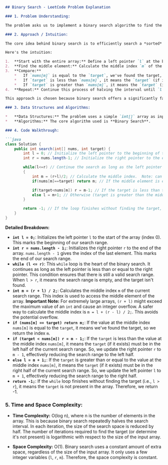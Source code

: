 ```markdown
## Binary Search - LeetCode Problem Explanation

### 1. Problem Understanding:

The problem asks us to implement a binary search algorithm to find the index of a given `target` value within a sorted array `nums`. If the `target` exists in the array, we should return its index. If the `target` does not exist, we should return -1.

### 2. Approach / Intuition:

The core idea behind binary search is to efficiently search a *sorted* array. Instead of checking each element one by one (as in a linear search), we repeatedly divide the search interval in half.

Here's the intuition:

1.  **Start with the entire array:** Define a left pointer `l` at the beginning and a right pointer `r` at the end of the array.
2.  **Find the middle element:** Calculate the middle index `m` of the current interval (`l` to `r`).
3.  **Compare:**
    *   If `nums[m]` is equal to the `target`, we've found the target, and we return `m`.
    *   If `target` is less than `nums[m]`, it means the `target` (if it exists) must be in the left half of the array. So, we update the right pointer `r` to `m - 1`.
    *   If `target` is greater than `nums[m]`, it means the `target` (if it exists) must be in the right half of the array. So, we update the left pointer `l` to `m + 1`.
4.  **Repeat:** Continue this process of halving the interval until `l` becomes greater than `r`. If `l > r`, it means the `target` is not in the array, so we return -1.

This approach is chosen because binary search offers a significantly faster search time (logarithmic) compared to linear search (linear) when dealing with sorted arrays.

### 3. Data Structures and Algorithms:

*   **Data Structures:** The problem uses a simple `int[]` array as input.  No additional data structures are used.
*   **Algorithms:** The core algorithm used is **Binary Search**.

### 4. Code Walkthrough:

```java
class Solution {
    public int search(int[] nums, int target) {
        int l = 0; // Initialize the left pointer to the beginning of the array (index 0)
        int r = nums.length-1; // Initialize the right pointer to the end of the array (index nums.length-1)

        while(l<=r) // Continue the search as long as the left pointer is less than or equal to the right pointer
        {
            int m = (r+l)/2; // Calculate the middle index.  Note: can overflow for huge arrays - see improvement notes below
            if(nums[m]==target) return m; // If the middle element is equal to the target, return the middle index

            if(target<nums[m]) r = m-1; // If the target is less than the middle element, the target must be in the left half.  Update the right pointer to m-1
            else l = m+1; // Otherwise (target is greater than the middle element), the target must be in the right half. Update the left pointer to m+1
        }

        return -1; // If the loop finishes without finding the target, the target is not in the array, return -1
    }
}
```

**Detailed Breakdown:**

*   **`int l = 0;`**:  Initializes the left pointer `l` to the start of the array (index 0).  This marks the beginning of our search range.
*   **`int r = nums.length - 1;`**: Initializes the right pointer `r` to the end of the array.  `nums.length - 1` gives the index of the last element. This marks the end of our search range.
*   **`while (l <= r)`**: This `while` loop is the heart of the binary search. It continues as long as the left pointer is less than or equal to the right pointer. This condition ensures that there is still a valid search range.  When `l > r`, it means the search range is empty, and the target isn't found.
*   **`int m = (r + l) / 2;`**: Calculates the middle index `m` of the current search range.  This index is used to access the middle element of the array.  **Important Note:** For extremely large arrays, `(r + l)` might exceed the maximum value of an `int` and cause an integer overflow.  A safer way to calculate the middle index is `m = l + (r - l) / 2;`. This avoids the potential overflow.
*   **`if (nums[m] == target) return m;`**: If the value at the middle index `nums[m]` is equal to the `target`, it means we've found the target, so we return the index `m`.
*   **`if (target < nums[m]) r = m - 1;`**: If the `target` is less than the value at the middle index `nums[m]`, it means the `target` (if it exists) must be in the left half of the current search range. So, we update the right pointer `r` to `m - 1`, effectively reducing the search range to the left half.
*   **`else l = m + 1;`**: If the `target` is greater than or equal to the value at the middle index `nums[m]`, it means the `target` (if it exists) must be in the right half of the current search range. So, we update the left pointer `l` to `m + 1`, effectively reducing the search range to the right half.
*   **`return -1;`**: If the `while` loop finishes without finding the target (i.e., `l > r`), it means the `target` is not present in the array.  Therefore, we return -1.

### 5. Time and Space Complexity:

*   **Time Complexity:** O(log n), where n is the number of elements in the array.  This is because binary search repeatedly halves the search interval.  In each iteration, the size of the search space is reduced by half.  The number of iterations required to find the target (or determine it's not present) is logarithmic with respect to the size of the input array.

*   **Space Complexity:** O(1). Binary search uses a constant amount of extra space, regardless of the size of the input array.  It only uses a few integer variables (`l`, `r`, `m`).  Therefore, the space complexity is constant.
